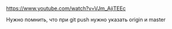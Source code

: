 https://www.youtube.com/watch?v=VJm_AjiTEEc


Нужно помнить, что при git push
нужно указать origin и master